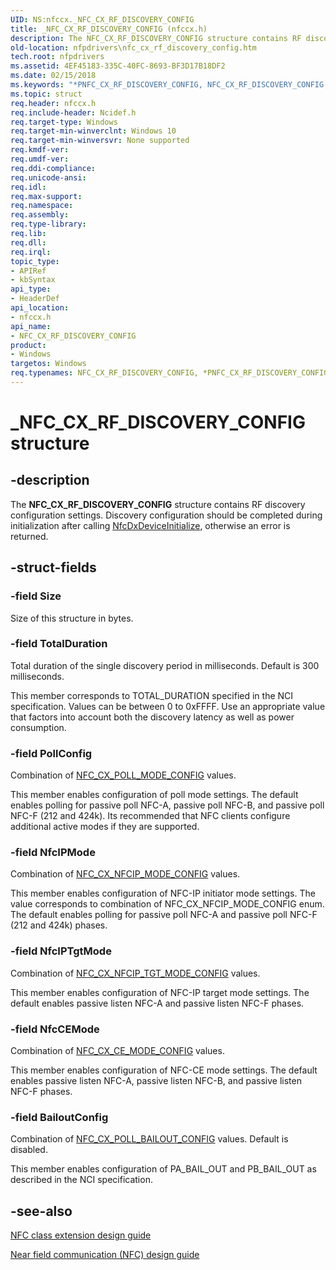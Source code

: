 ```yaml
---
UID: NS:nfccx._NFC_CX_RF_DISCOVERY_CONFIG
title: _NFC_CX_RF_DISCOVERY_CONFIG (nfccx.h)
description: The NFC_CX_RF_DISCOVERY_CONFIG structure contains RF discovery configuration settings. Discovery configuration should be completed during initialization after calling NfcDxDeviceInitialize, otherwise an error is returned.
old-location: nfpdrivers\nfc_cx_rf_discovery_config.htm
tech.root: nfpdrivers
ms.assetid: 4EF45183-335C-40FC-8693-BF3D17B18DF2
ms.date: 02/15/2018
ms.keywords: "*PNFC_CX_RF_DISCOVERY_CONFIG, NFC_CX_RF_DISCOVERY_CONFIG, NFC_CX_RF_DISCOVERY_CONFIG structure [Near-Field Proximity Drivers], PNFC_CX_RF_DISCOVERY_CONFIG, PNFC_CX_RF_DISCOVERY_CONFIG structure pointer [Near-Field Proximity Drivers], _NFC_CX_RF_DISCOVERY_CONFIG, nfccx/NFC_CX_RF_DISCOVERY_CONFIG, nfccx/PNFC_CX_RF_DISCOVERY_CONFIG, nfpdrivers.nfc_cx_rf_discovery_config"
ms.topic: struct
req.header: nfccx.h
req.include-header: Ncidef.h
req.target-type: Windows
req.target-min-winverclnt: Windows 10
req.target-min-winversvr: None supported
req.kmdf-ver: 
req.umdf-ver: 
req.ddi-compliance: 
req.unicode-ansi: 
req.idl: 
req.max-support: 
req.namespace: 
req.assembly: 
req.type-library: 
req.lib: 
req.dll: 
req.irql: 
topic_type:
- APIRef
- kbSyntax
api_type:
- HeaderDef
api_location:
- nfccx.h
api_name:
- NFC_CX_RF_DISCOVERY_CONFIG
product:
- Windows
targetos: Windows
req.typenames: NFC_CX_RF_DISCOVERY_CONFIG, *PNFC_CX_RF_DISCOVERY_CONFIG
---
```


# _NFC_CX_RF_DISCOVERY_CONFIG structure


## -description


The <b>NFC_CX_RF_DISCOVERY_CONFIG</b> structure contains RF discovery configuration settings. Discovery configuration should be completed during initialization after calling <a href="https://docs.microsoft.com/windows-hardware/drivers/ddi/content/nfccx/nf-nfccx-nfccxdevicedeinitialize">NfcDxDeviceInitialize</a>, otherwise an error is returned.


## -struct-fields




### -field Size

 Size of this structure in bytes.


### -field TotalDuration

 Total duration of the single discovery period in milliseconds. Default is 300 milliseconds.

This member corresponds to TOTAL_DURATION specified in the NCI specification. Values can be between 0 to 0xFFFF.  Use an appropriate value that factors into account both the discovery latency as well as power consumption.


### -field PollConfig

Combination of <a href="https://docs.microsoft.com/windows-hardware/drivers/ddi/content/nfccx/ne-nfccx-_nfc_cx_poll_mode_config">NFC_CX_POLL_MODE_CONFIG</a> values. 

This member enables configuration of poll mode settings. The default enables polling for passive poll NFC-A, passive poll NFC-B, and passive poll NFC-F (212 and 424k). Its recommended that NFC clients configure additional active modes if they are supported.


### -field NfcIPMode

 Combination of <a href="https://docs.microsoft.com/windows-hardware/drivers/ddi/content/nfccx/ne-nfccx-_nfc_cx_nfcip_mode_config">NFC_CX_NFCIP_MODE_CONFIG</a> values.

This member enables configuration of NFC-IP initiator mode settings. The value corresponds to combination of NFC_CX_NFCIP_MODE_CONFIG enum. The default enables polling for passive poll NFC-A and passive poll NFC-F (212 and 424k) phases.


### -field NfcIPTgtMode

 Combination of <a href="https://docs.microsoft.com/windows-hardware/drivers/ddi/content/nfccx/ne-nfccx-_nfc_cx_nfcip_tgt_mode_config">NFC_CX_NFCIP_TGT_MODE_CONFIG</a> values.

This member enables configuration of NFC-IP target mode settings. The default enables passive listen NFC-A and passive listen NFC-F phases.


### -field NfcCEMode

 Combination of <a href="https://docs.microsoft.com/windows-hardware/drivers/ddi/content/nfccx/ne-nfccx-_nfc_cx_ce_mode_config">NFC_CX_CE_MODE_CONFIG</a> values. 

This member enables configuration of NFC-CE mode settings. The default enables passive listen NFC-A, passive listen NFC-B, and passive listen NFC-F phases.


### -field BailoutConfig

Combination of <a href="https://docs.microsoft.com/windows-hardware/drivers/ddi/content/nfccx/ne-nfccx-_nfc_cx_poll_bailout_config">NFC_CX_POLL_BAILOUT_CONFIG</a> values. Default is disabled.

This member enables configuration of PA_BAIL_OUT and PB_BAIL_OUT as described in the NCI specification. 


## -see-also




<a href="https://docs.microsoft.com/windows-hardware/drivers/nfc/nfc-class-extension-">NFC class extension design guide</a>



<a href="https://go.microsoft.com/fwlink/p/?LinkID=785320">Near field communication (NFC) design guide</a>
 

 

